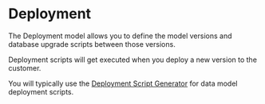 # Deployment

The Deployment model allows you to define the model versions and database upgrade scripts between those versions.

Deployment scripts will get executed when you deploy a new version to the customer.

You will typically use the [Deployment Script Generator](/t/Deployment-Script-Generator) for data model deployment scripts.
